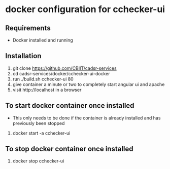 docker configuration for cchecker-ui
=====

## Requirements ##
* Docker installed and running

## Installation ##
1. git clone https://github.com/CBIIT/cadsr-services
2. cd cadsr-services/docker/cchecker-ui-docker
3. run ./build.sh cchecker-ui 80
4. give container a minute or two to completely start angular ui and apache
5. visit http://localhost in a browser

## To start docker container once installed ##
* This only needs to be done if the container is already installed and has previously been stopped

1. docker start -a cchecker-ui

## To stop docker container once installed ##
1. docker stop cchecker-ui
